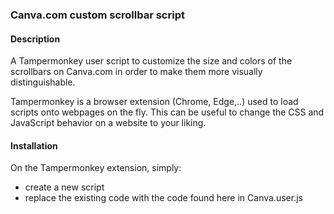 ### Canva.com custom scrollbar script

#### Description
A Tampermonkey user script to customize the size and colors of the scrollbars on Canva.com in order to make them more visually distinguishable.

Tampermonkey is a browser extension (Chrome, Edge,..) used to load scripts onto webpages on the fly. This can be useful to change the CSS and JavaScript behavior on a website to your liking.

#### Installation
On the Tampermonkey extension, simply:
- create a new script
- replace the existing code with the code found here in Canva.user.js



